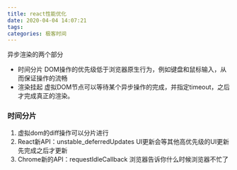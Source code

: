```yaml
---
title: react性能优化
date: 2020-04-04 14:07:21
tags:
categories: 极客时间
---
```


异步渲染的两个部分
- 时间分片
DOM操作的优先级低于浏览器原生行为，例如键盘和鼠标输入，从而保证操作的流畅
- 渲染挂起
虚拟DOM节点可以等待某个异步操作的完成，并指定timeout，之后才完成真正的渲染。

### 时间分片
1. 虚拟dom的diff操作可以分片进行
2. React新API：unstable_deferredUpdates
UI更新会等其他高优先级的UI更新先完成之后才更新
3. Chrome新的API：requestIdleCallback
浏览器告诉你什么时候浏览器不忙了